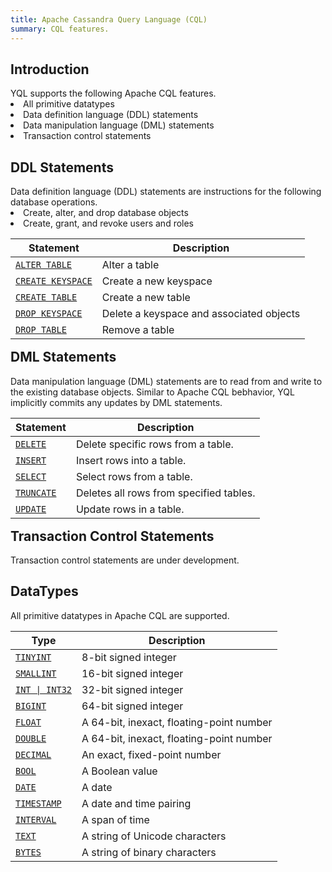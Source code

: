 ```yaml
---
title: Apache Cassandra Query Language (CQL)
summary: CQL features.
---
```

<style>
table {
  float: left;
}
</style>

<h2>Introduction</h2>
YQL supports the following Apache CQL features.
<li> All primitive datatypes</li>
<li> Data definition language (DDL) statements</li>
<li> Data manipulation language (DML) statements</li>
<li> Transaction control statements</li>

<h2>DDL Statements</h2>
Data definition language (DDL) statements are instructions for the following database operations.
<li> Create, alter, and drop database objects</li>
<li> Create, grant, and revoke users and roles</li>

Statement | Description |
----------|-------------|
[`ALTER TABLE`](/yql/ql/alter-table) | Alter a table |
[`CREATE KEYSPACE`](/yql/ql/create-database) | Create a new keyspace |
[`CREATE TABLE`](/yql/ql/create-table) | Create a new table |
[`DROP KEYSPACE`](/yql/ql/drop-database) | Delete a keyspace and associated objects |
[`DROP TABLE`](/yql/ql/drop-table) | Remove a table |

<h2>DML Statements</h2>
Data manipulation language (DML) statements are to read from and write to the existing database objects. Similar to Apache CQL bebhavior, YQL implicitly commits any updates by DML statements.

Statement | Description |
---------|-------------|
[`DELETE`](/yql/ql/delete) | Delete specific rows from a table.
[`INSERT`](/yql/ql/insert) | Insert rows into a table.
[`SELECT`](/yql/ql/select) | Select rows from a table.
[`TRUNCATE`](/yql/ql/truncate) | Deletes all rows from specified tables.
[`UPDATE`](/yql/ql/update) | Update rows in a table.

<h2>Transaction Control Statements</h2>
Transaction control statements are under development.

<h2>DataTypes</h2>
All primitive datatypes in Apache CQL are supported.

Type | Description |
-----|-------------|
[`TINYINT`](int8) | 8-bit signed integer |
[`SMALLINT`](int16) | 16-bit signed integer |
[<code>INT &#124; INT32</code>](int32) | 32-bit signed integer |
[`BIGINT`](int64) | 64-bit signed integer |
[`FLOAT`](float) | A 64-bit, inexact, floating-point number |
[`DOUBLE`](double) | A 64-bit, inexact, floating-point number |
[`DECIMAL`](decimal) | An exact, fixed-point number |
[`BOOL`](bool) | A Boolean value |
[`DATE`](date) | A date |
[`TIMESTAMP`](timestamp) | A date and time pairing |
[`INTERVAL`](interval) | A span of time |
[`TEXT`](string) | A string of Unicode characters |
[`BYTES`](bytes) | A string of binary characters |

